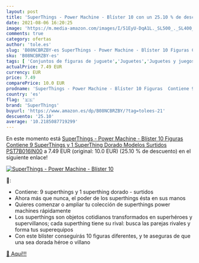 ```yaml
---
layout: post
title: 'SuperThings - Power Machine - Blíster 10 con un 25.10 % de descuento'
date: 2021-08-06 16:20:25
image: 'https://m.media-amazon.com/images/I/51EyU-DqA1L._SL500_._SL400_.jpg'
comments: true
category: ofertas
author: 'tole.es'
slug: 'B08NCBRZBY-es SuperThings - Power Machine - Blíster 10 Figuras Contiene...'
sku: 'B08NCBRZBY-es'
tags: [ 'Conjuntos de figuras de juguete','Juguetes','Juguetes y juegos','Muñecos y figuras','superthings', ]
actualPrice: 7.49 EUR
currency: EUR
price: 7.49
comparePrice: 10.0 EUR
prodname: 'SuperThings - Power Machine - Blíster 10 Figuras  Contiene 9 SuperThings y 1 SuperThing Dorado  Modelos Surtidos  PST7B016IN00'
country: 'es'
flag: '🇪🇸'
brand: 'SuperThings'
buyurl: 'https://www.amazon.es/dp/B08NCBRZBY/?tag=tolees-21'
descuento: '25.10'
average: '10.2185087719299'
---
```


En este momento está [SuperThings - Power Machine - Blíster 10 Figuras  Contiene 9 SuperThings y 1 SuperThing Dorado  Modelos Surtidos  PST7B016IN00](https://www.amazon.es/dp/B08NCBRZBY/?tag=tolees-21) a 7.49 EUR (original: 10.0 EUR) (25.10 %  de descuento) en el siguiente enlace!

[![SuperThings - Power Machine - Blíster 10](https://m.media-amazon.com/images/I/51EyU-DqA1L._SL500_._SL400_.jpg)](https://www.amazon.es/dp/B08NCBRZBY/?tag=tolees-21)

🔎:

- Contiene: 9 superthings y 1 superthing dorado - surtidos
- Ahora más que nunca, el poder de los superthings ésta en sus manos
- Quieres comenzar o ampliar tu colección de superthings power machines rápidamente
- Los superthings son objetos cotidianos transformados en superhéroes y supervillanos; cada superthing tiene su rival: busca las parejas rivales y forma tus superequipos
- Con este blíster conseguirás 10 figuras diferentes, y te aseguras de que una sea dorada héroe o villano

[🛒 Aquí!!!](https://www.amazon.es/dp/B08NCBRZBY/?tag=tolees-21)
